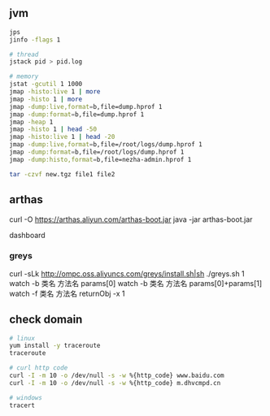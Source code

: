 ## jvm
```sh
jps
jinfo -flags 1

# thread
jstack pid > pid.log

# memory
jstat -gcutil 1 1000
jmap -histo:live 1 | more
jmap -histo 1 | more
jmap -dump:live,format=b,file=dump.hprof 1
jmap -dump:format=b,file=dump.hprof 1
jmap -heap 1
jmap -histo 1 | head -50
jmap -histo:live 1 | head -20
jmap -dump:live,format=b,file=/root/logs/dump.hprof 1
jmap -dump:format=b,file=/root/logs/dump.hprof 1
jmap -dump:histo,format=b,file=nezha-admin.hprof 1

tar -czvf new.tgz file1 file2
```
## arthas
curl -O https://arthas.aliyun.com/arthas-boot.jar
java -jar arthas-boot.jar

dashboard

### greys
curl -sLk http://ompc.oss.aliyuncs.com/greys/install.sh|sh
./greys.sh 1
watch -b 类名 方法名 params[0]
watch -b 类名 方法名 params[0]+params[1]
watch -f 类名 方法名 returnObj -x 1


## check domain
```sh
# linux
yum install -y traceroute
traceroute

# curl http code
curl -I -m 10 -o /dev/null -s -w %{http_code} www.baidu.com
curl -I -m 10 -o /dev/null -s -w %{http_code} m.dhvcmpd.cn

# windows
tracert
```